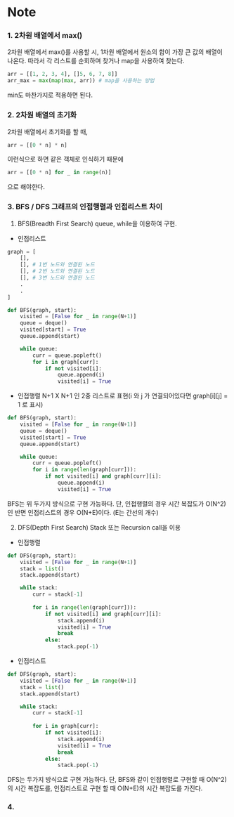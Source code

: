 # Note

### 1. 2차원 배열에서 max()
2차원 배열에서 max()를 사용할 시, 1차원 배열에서 원소의 합이 가장 큰 값의 배열이 나온다. 
따라서 각 리스트를 순회하며 찾거나 map을 사용하여 찾는다.

```python
arr = [[1, 2, 3, 4], []5, 6, 7, 8]]
arr_max = max(map(max, arr)) # map을 사용하는 방법
```

min도 마찬가지로 적용하면 된다.

### 2. 2차원 배열의 초기화
2차원 배열에서 초기화를 할 때,   
```python
arr = [[0 * n] * n]
```  
이런식으로 하면 같은 객체로 인식하기 때문에    
```python
arr = [[0 * n] for _ in range(n)]
```
으로 해야한다.

### 3. BFS / DFS 그래프의 인접행렬과 인접리스트 차이

1. BFS(Breadth First Search)
queue, while을 이용하여 구현.  

+ 인접리스트
```python
graph = [
	[],
	[], # 1번 노드와 연결된 노드
	[], # 2번 노드와 연결된 노드
	[], # 3번 노드와 연결된 노드
	.
	.
]
```
```python
def BFS(graph, start):
	visited = [False for _ in range(N+1)]
	queue = deque()
	visited[start] = True
	queue.append(start)

	while queue:
		curr = queue.popleft()
		for i in graph[curr]:
			if not visited[i]:
				queue.append(i)
				visited[i] = True
```

+ 인접행렬
N+1 X N+1 인 2중 리스트로 표현(i 와 j 가 연결되어있다면 graph[i][j] = 1 로 표시)
```python
def BFS(graph, start):
	visited = [False for _ in range(N+1)]
	queue = deque()
	visited[start] = True
	queue.append(start)

	while queue:
		curr = queue.popleft()
		for i in range(len(graph[curr])):
			if not visited[i] and graph[curr][i]:
				queue.append(i)
				visited[i] = True
```

BFS는 위 두가지 방식으로 구현 가능하다.
단, 인접행렬의 경우 시간 복잡도가 O(N^2)인 반면
인접리스트의 경우 O(N+E)이다. (E는 간선의 개수)

2. DFS(Depth First Search)
Stack 또는 Recursion call을 이용

+ 인접행렬
```python
def DFS(graph, start):
	visited = [False for _ in range(N+1)]
	stack = list()
	stack.append(start)

	while stack:
		curr = stack[-1]
		
		for i in range(len(graph[curr])):
			if not visited[i] and graph[curr][i]:
				stack.append(i)
				visited[i] = True
				break
			else:
				stack.pop(-1)
```

+ 인접리스트
```python
def DFS(graph, start):
	visited = [False for _ in range(N+1)]
	stack = list()
	stack.append(start)

	while stack:
		curr = stack[-1]
		
		for i in graph[curr]:
			if not visited[i]:
				stack.append(i)
				visited[i] = True
				break
			else:
				stack.pop(-1)
```

DFS는 두가지 방식으로 구현 가능하다. 
단, BFS와 같이 인접행렬로 구현할 때 O(N^2)의 시간 복잡도를, 
인접리스트로 구현 할 때 O(N+E)의 시간 복잡도를 가진다.

### 4. 